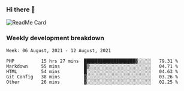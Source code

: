 ### Hi there 👋

<!--
**itzcy/itzcy** is a ✨ _special_ ✨ repository because its `README.md` (this file) appears on your GitHub profile.

Here are some ideas to get you started:

- 🔭 I’m currently working on ...
- 🌱 I’m currently learning ...
- 👯 I’m looking to collaborate on ...
- 🤔 I’m looking for help with ...
- 💬 Ask me about ...
- 📫 How to reach me: ...
- 😄 Pronouns: ...
- ⚡ Fun fact: ...
-->
![ReadMe Card](https://github-readme-stats.vercel.app/api?username=itzcy&show_icons=true&title_color=2d3198&icon_color=797cb8&text_color=24292e&bg_color=f6f8fa)

### Weekly development breakdown
<!--START_SECTION:waka-->
```text
Week: 06 August, 2021 - 12 August, 2021

PHP          15 hrs 27 mins  ███████████████████▓░░░░░   79.31 % 
Markdown     55 mins         █▒░░░░░░░░░░░░░░░░░░░░░░░   04.71 % 
HTML         54 mins         █░░░░░░░░░░░░░░░░░░░░░░░░   04.63 % 
Git Config   38 mins         ▓░░░░░░░░░░░░░░░░░░░░░░░░   03.26 % 
Other        26 mins         ▓░░░░░░░░░░░░░░░░░░░░░░░░   02.25 % 
```
<!--END_SECTION:waka-->
